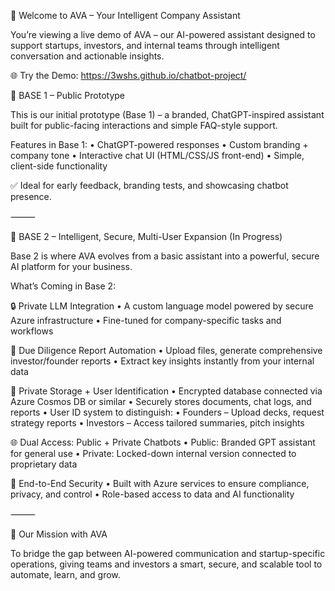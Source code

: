 👋 Welcome to AVA – Your Intelligent Company Assistant

You’re viewing a live demo of AVA – our AI-powered assistant designed to support startups, investors, and internal teams through intelligent conversation and actionable insights.

🌐 Try the Demo: https://3wshs.github.io/chatbot-project/

🧠 BASE 1 – Public Prototype

This is our initial prototype (Base 1) – a branded, ChatGPT-inspired assistant built for public-facing interactions and simple FAQ-style support.

Features in Base 1:
	•	ChatGPT-powered responses
	•	Custom branding + company tone
	•	Interactive chat UI (HTML/CSS/JS front-end)
	•	Simple, client-side functionality

✅ Ideal for early feedback, branding tests, and showcasing chatbot presence.

⸻

🔐 BASE 2 – Intelligent, Secure, Multi-User Expansion (In Progress)

Base 2 is where AVA evolves from a basic assistant into a powerful, secure AI platform for your business.

What’s Coming in Base 2:

🔒 Private LLM Integration
	•	A custom language model powered by secure Azure infrastructure
	•	Fine-tuned for company-specific tasks and workflows

📄 Due Diligence Report Automation
	•	Upload files, generate comprehensive investor/founder reports
	•	Extract key insights instantly from your internal data

🧾 Private Storage + User Identification
	•	Encrypted database connected via Azure Cosmos DB or similar
	•	Securely stores documents, chat logs, and reports
	•	User ID system to distinguish:
	•	Founders – Upload decks, request strategy reports
	•	Investors – Access tailored summaries, pitch insights

🌐 Dual Access: Public + Private Chatbots
	•	Public: Branded GPT assistant for general use
	•	Private: Locked-down internal version connected to proprietary data

🔐 End-to-End Security
	•	Built with Azure services to ensure compliance, privacy, and control
	•	Role-based access to data and AI functionality

⸻

🚀 Our Mission with AVA

To bridge the gap between AI-powered communication and startup-specific operations, giving teams and investors a smart, secure, and scalable tool to automate, learn, and grow.
